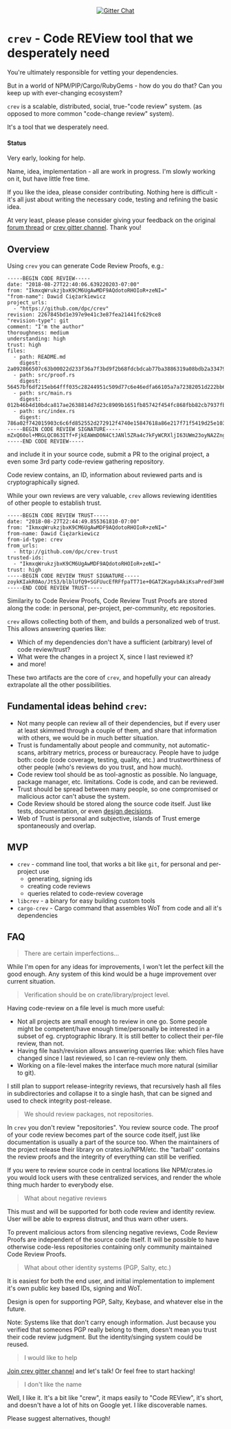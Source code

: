 <p align="center">
<!-- 
  <a href="https://travis-ci.org/dpc/crev">
      <img src="https://img.shields.io/travis/dpc/crev/master.svg?style=flat-square" alt="Travis CI Build Status">
  </a>
  <a href="https://crates.io/crates/crev">
      <img src="http://meritbadge.herokuapp.com/crev?style=flat-square" alt="crates.io">
  </a>
-->
  <a href="https://gitter.im/dpc/crev">
      <img src="https://img.shields.io/badge/GITTER-join%20chat-green.svg?style=flat-square" alt="Gitter Chat">
  </a>
  <br>
</p>



# `crev` -  Code REView tool that we desperately need

You're ultimately responsible for vetting your dependencies.

But in a world of NPM/PIP/Cargo/RubyGems - how do you do that? Can
you keep up with ever-changing ecosystem?

`crev` is a scalable, distributed, social, true-"code review" system. 
(as opposed to more common "code-change review" system).

It's a tool that we desperately need.

#### Status

Very early, looking for help.

Name, idea, implementation - all are work in progress. I'm slowly
working on it, but have little free time.

If you like the idea, please consider contributing. Nothing here is difficult - it's
all just about writing the necessary code, testing and refining the basic idea.

At very least, please please consider giving your feedback on the original
[forum thread](https://users.rust-lang.org/t/idea-for-scalable-code-review-trust-system)
or [crev gitter channel](https://gitter.im/dpc/crev). Thank you!

## Overview

Using `crev` you can generate Code Review Proofs, e.g.:

```
-----BEGIN CODE REVIEW-----
date: "2018-08-27T22:40:06.639220203-07:00"
from: "IkmxqWrukzjbxK9CM6UgAwMDF9AQdotoRHOIoR+zeNI="
"from-name": Dawid Ciężarkiewicz
project_urls:
  - "https://github.com/dpc/crev"
revision: 2267845bd1e397e9e41c3e87fea21441fc629ce8
"revision-type": git
comment: "I'm the author"
thoroughness: medium
understanding: high
trust: high
files:
  - path: README.md
    digest: 2a092866507c63b00022d233f36a7f3bd9f2b68fdcbdcab77ba3886319a08bdb2a33479dd05bd897d59c17cade18d10794c6e37acd933fd393d129a16ca51092
  - path: src/proof.rs
    digest: 56457bf6df215eb64fff035c28244951c509d77c6e46edfa66105a7a72382051d222bb6a6d66bad415fc325fdd80c50d27c2b076914315cbcb369d3c4f6857fb
  - path: src/main.rs
    digest: 012b46b4d10bdca817ae2638814d7d23c8909b1651fb85742f454fc868fbb82cb7937fb38591da1c01006fa60edc9da20ae4dcdb301c006060a0283cef6be247
  - path: src/index.rs
    digest: 786a02f742015903c6c6fd852552d272912f4740e15847618a86e217f71f5419d25e1031afee585313896444934eb04b903a685b1448b755d56f701afe9be2ce
-----BEGIN CODE REVIEW SIGNATURE-----
mZxQ60ol+MRGLQC863ITf+FjkEAWmD0N4CtJANl5ZRa4c7kFyWCRXljI63UWm23oyNA2ZngZ2S4ndanJIiOMBw==
-----END CODE REVIEW-----
```

and include it in your source code, submit a PR to the original project, a even
some 3rd party code-review gathering repository.

Code review contains, an ID, information about reviewed parts and is cryptographically signed.

While your own reviews are very valuable, `crev` allows reviewing identities of other
people to establish trust.

```
-----BEGIN CODE REVIEW TRUST-----
date: "2018-08-27T22:44:49.855361810-07:00"
from: "IkmxqWrukzjbxK9CM6UgAwMDF9AQdotoRHOIoR+zeNI="
from-name: Dawid Ciężarkiewicz
from-id-type: crev
from_urls:
  - http://github.com/dpc/crev-trust
trusted-ids:
  - "IkmxqWrukzjbxK9CM6UgAwMDF9AQdotoRHOIoR+zeNI="
trust: high
-----BEGIN CODE REVIEW TRUST SIGNATURE-----
zoykKIakR0Ao/Jt53/blblUfQ9+SGFUucEfRFfpaTT71e+0GAT2KagvbAkiKsaPredF3mHh6PwyTQzHkpFBwAg==
-----END CODE REVIEW TRUST-----
```

Similarity to Code Review Proofs, Code Review Trust Proofs are stored along the code: in personal,
per-project, per-community, etc repositories.

`crev` allows collecting both of them, and builds a personalized web of trust. This allows answering 
queries like:

* Which of my dependencies don't have a sufficient (arbitrary) level of code review/trust?
* What were the changes in a project X, since I last reviewed it?
* and more!

These two artifacts are the core of `crev`, and hopefully your can already extrapolate
all the other possibilities.

## Fundamental ideas behind `crev`:

* Not many people can review all of their dependencies, but if every user
  at least skimmed through a couple of them, and share that information with
  others, we would be in much better situation.
* Trust is fundamentally about people and community, not automatic-scans,
  arbitrary metrics, process or bureaucracy. People have to judge both: code
  (code coverage, testing, quality, etc.) and trustworthiness of other
  people (who's reviews do you trust, and how much).
* Code review tool should be as tool-agnostic as possible. No language, package manager,
  etc. limitations. Code is code, and can be reviewed.
* Trust should be spread between many people, so one compromised or malicious
  actor can't abuse the system.
* Code Review should be stored along the source code itself. Just like tests,
  documentation, or even [design decisions](https://github.com/vitiral/artifact).
* Web of Trust is personal and subjective, islands of Trust emerge spontaneously
  and overlap.


## MVP

* `crev` - command line tool, that works a bit like `git`, for personal and per-project use
  * generating, signing ids
  * creating code reviews
  * queries related to code-review coverage
* `libcrev` - a binary for easy building custom tools
* `cargo-crev` - Cargo command that assembles WoT from code and all it's dependencies

## FAQ

> There are certain imperfections...

While I'm open for any ideas for improvements, I won't let the perfect kill the good enough.
Any system of this kind would be a huge improvement over current situation.

> Verification should be on crate/library/project level.

Having code-review on a file level is much more useful:

* Not all projects are small enough to review in one go. Some people might be
  competent/have enough time/personally be interested in a subset of eg. cryptographic
  library. It is still better to collect their per-file review, than not.
* Having file hash/revision allows answering querries like: which files have changed
  since I last reviewed, so I can re-review only them.
* Working on a file-level makes the interface much more natural (similiar to git).

I still plan to support release-integrity reviews, that recursively hash all
files in subdirectories and collapse it to a single hash, that can be signed
and used to check integrity post-release.

> We should review packages, not repositories.

In `crev` you don't review "repositories". You review source code. The proof
of your code review becomes part of the source code itself, just like documentation
is usually a part of the source too. When the maintainers of the project release
their library on crates.io/NPM/etc. the "tarball" contains the review proofs
and the integrity of everything can still be verified.

If you were to review source code in central locations like NPM/crates.io you would
lock users with these centralized services, and render the whole thing much harder
to everybody else.

> What about negative reviews

This must and will be supported for both code review and identity review. User
will be able to express distrust, and thus warn other users.

To prevent malicious actors from silencing negative reviews, Code Review Proofs are
independent of the source code itself. It will be possible to have otherwise code-less
repositories containing only community maintained Code Review Proofs.

> What about other identity systems (PGP, Salty, etc.)

It is easiest for both the end user, and initial implementation to implement
it's own public key based IDs, signing and WoT.

Design is open for supporting PGP, Salty, Keybase, and whatever else in the future.

Note: Systems like that don't carry enough information. Just because you
verified that someones PGP really belong to them, doesn't mean you trust their
code review judgment. But the identity/singing system could be reused.

> I would like to help

[Join crev gitter channel](https://gitter.im/dpc/crev) and let's talk! Or feel free
to start hacking!

> I don't like the name

Well, I like it. It's a bit like "crew", it maps easily to "Code REView", it's short,
and doesn't have a lot of hits on Google yet. I like discoverable names.

Please suggest alternatives, though!
